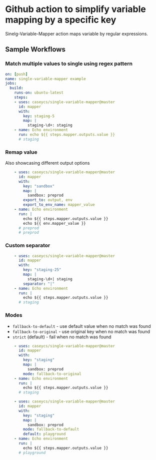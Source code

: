 # Github action to simplify variable mapping by a specific key

Sinelg-Variable-Mapper action maps variable by regular expressions.

## Sample Workflows

### Match multiple values to single using regex pattern

```yaml
on: [push]
name: single-variable-mapper example
jobs:
  build:
    runs-on: ubuntu-latest
    steps:
    - uses: caseycs/single-variable-mapper@master
      id: mapper
      with:
        key: staging-5
        map: |
          staging-\d+: staging
    - name: Echo environment
      run: echo ${{ steps.mapper.outputs.value }}
      # staging
```

### Remap value

Also showcasing different output options

```yaml
    - uses: caseycs/single-variable-mapper@master
      id: mapper
      with:
        key: "sandbox"
        map: |
          sandbox: preprod
        export_to: output, env
        export_to_env_name: mapper_value
    - name: Echo environment
      run: |
        echo ${{ steps.mapper.outputs.value }}
        echo ${{ env.mapper_value }}
      # preprod
      # preprod
```

### Custom separator

```yaml
    - uses: caseycs/single-variable-mapper@master
      id: mapper
      with:
        key: "staging-25"
        map: |
          staging-\d+| staging
        separator: "|"
    - name: Echo environment
      run: |
        echo ${{ steps.mapper.outputs.value }}
      # staging
```

### Modes

* `fallback-to-default` - use default value when no match was found
* `fallback-to-original` - use original key when no match was found
* `strict` (default) - fail when no match was found

```yaml
    - uses: caseycs/single-variable-mapper@master
      id: mapper
      with:
        key: "staging"
        map: |
          sandbox: preprod
        mode: fallback-to-original
    - name: Echo environment
      run: |
        echo ${{ steps.mapper.outputs.value }}
      # staging
```

```yaml
    - uses: caseycs/single-variable-mapper@master
      id: mapper
      with:
        key: "staging"
        map: |
          sandbox: preprod
        mode: fallback-to-default
        default: playground
    - name: Echo environment
      run: |
        echo ${{ steps.mapper.outputs.value }}
      # playground
```
